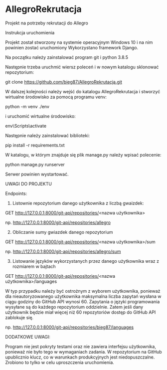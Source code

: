 # AllegroRekrutacja
Projekt na potrzeby rekrutacji do Allegro

Instrukcja uruchomienia

Projekt został stworzony na systemie operacyjnym Windows 10 i na nim powinien zostać uruchomiony
Wykorzystano framework Django.

Na początku należy zainstalować program git i python 3.8.5

Następnie trzeba uruchmić wiersz poleceń i w nowym katalogu sklonować repozytorium:

git clone https://github.com/bieg87/AllegroRekrutacja.git

W dalszej kolejności należy wejść do katalogu AllegroRekrutacja i stworzyć wirtualne środowisko za pomocą programu venv:

python -m venv ./env

i uruchomić wirtualne środowisko:

env\Scripts\activate

Następnie należy zainstalować biblioteki:

pip install -r requirements.txt

W katalogu, w którym znajduje się plik manage.py należy wpisać polecenie:

python manage.py runserver

Serwer powinien wystartować.

UWAGI DO PROJEKTU 

Endpoints:

1. Listownie repozytorium danego użytkownika z liczbą gwaizdek:

GET http://127.0.0.1:8000/git-api/repositories/<nazwa użytkownika>

np. http://127.0.0.1:8000/git-api/repositories/allegro

2. Obliczanie sumy gwiazdek danego repozytorium

GET http://127.0.0.1:8000/git-api/repositories/<nazwa użytkownika>/sum

np. http://127.0.0.1:8000/git-api/repositories/allegro/sum

3. Listowanie języków wykorzystanych przez danego użytkownika wraz z rozmiarem w bajtach

GET http://127.0.0.1:8000/git-api/repositories/<nazwa użytkownika>/languages

W typ przypadku należy być ostrożnym z wyborem użytkownika, ponieważ dla nieautoryzowanego 
użytkownika maksymalna liczba zapytań wysłana w ciągu godziny do GitHub API wynosi 60.
Zapytania o języki programowania wysyłane są do każdego repozytorium oddzielnie. Zatem jeśli dany
użytkownik będzie miał więcej niż 60 repozytoriów dostęp do GitHub API zablokuje się. 

np. http://127.0.0.1:8000/git-api/repositories/bieg87/languages

DODATKOWE UWAGI:

Program nie jest pokryty testami oraz nie zawiera interfejsu użytkownika, ponieważ nie było tego w wymaganiach zadania. 
W repozytorium na GitHub upublicznio klucz, co w warunkach produkcyjnych jest niedopuszczalne. Zrobiono to tylko w celu 
uproszczenia uruchomienia.
